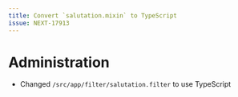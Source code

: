 ```yaml
---
title: Convert `salutation.mixin` to TypeScript
issue: NEXT-17913
---
```

# Administration
* Changed `/src/app/filter/salutation.filter` to use TypeScript